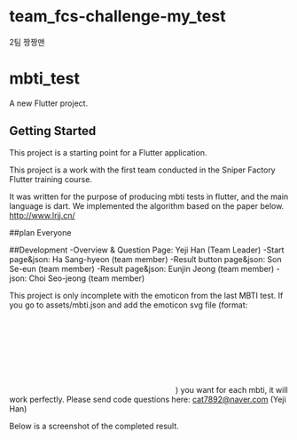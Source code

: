 # team_fcs-challenge-my_test
2팀 짱짱맨

# mbti_test

A new Flutter project.

## Getting Started

This project is a starting point for a Flutter application.

This project is a work with the first team conducted in the Sniper Factory Flutter training course.

It was written for the purpose of producing mbti tests in flutter, and the main language is dart.
We implemented the algorithm based on the paper below.
http://www.lrjj.cn/

##plan
Everyone

##Development
-Overview & Question Page: Yeji Han (Team Leader)
-Start page&json: Ha Sang-hyeon (team member)
-Result button page&json: Son Se-eun (team member)
-Result page&json: Eunjin Jeong (team member)
-json: Choi Seo-jeong (team member)

This project is only incomplete with the emoticon from the last MBTI test. If you go to assets/mbti.json and add the emoticon svg file (format: <svg>~~~</svg>) you want for each mbti, it will work perfectly.
Please send code questions here: cat7892@naver.com (Yeji Han)

Below is a screenshot of the completed result.

